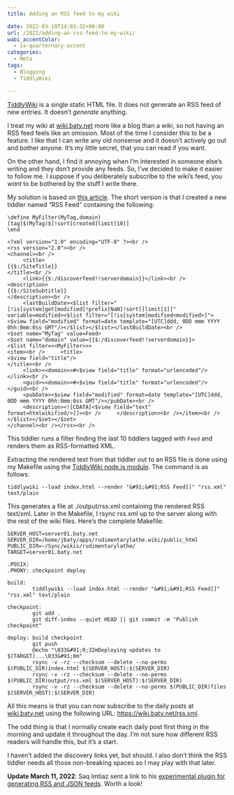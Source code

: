 ```yaml
---
title: Adding an RSS feed to my wiki

date: 2022-03-10T14:03:32+00:00
url: /2022/adding-an-rss-feed-to-my-wiki/
wabi_accentColor:
  - is-quarternary-accent
categories:
  - Meta
tags:
  - Blogging
  - TiddlyWiki

---
```

[TiddlyWiki][1] is a single static HTML file. It does not generate an RSS feed of new entries. It doesn&#8217;t _generate_ anything.

I treat my wiki at [wiki.baty.net][2] more like a blog than a wiki, so not having an RSS feed feels like an omission. Most of the time I consider this to be a feature. I like that I can write any old nonsense and it doesn&#8217;t actively go out and bother anyone. It&#8217;s my little secret, that you can read if you want.

On the other hand, I find it annoying when I&#8217;m interested in someone else&#8217;s writing and they don&#8217;t provide any feeds. So, I&#8217;ve decided to make it easier to follow me. I suppose if you deliberately subscribe to the wiki&#8217;s feed, you _want_ to be bothered by the stuff I write there.

My solution is based on [this article][3]. The short version is that I created a new tiddler named &#8220;RSS Feed&#8221; containing the following:



```
\define MyFilter(MyTag,domain)
[tag[$(MyTag)$]!sort[created]limit[10]]
\end

<?xml version="1.0" encoding="UTF-8" ?><br />
<rss version="2.0"><br />
<channel><br />
     <title>
{{$:/SiteTitle}}
</title><br />
     <link>{{$:/discoverfeed!!serverdomain}}</link><br />     <description>
{{$:/SiteSubtitle}}
</description><br />
     <lastBuildDate><$list filter="[!is[system]get[modified]!prefix[NaN]!sort[]limit[1]]" variable=modified><$list filter="[!is[system]modified<modified>]"><$view field="modified" format=date template="[UTC]ddd, 0DD mmm YYYY 0hh:0mm:0ss GMT"/></$list></$list></lastBuildDate><br />
<$set name="MyTag" value=Feed>
<$set name="domain" value={{$:/discoverfeed!!serverdomain}}>
<$list filter=<<MyFilter>>>
<item><br />     <title>
<$view field="title"/>
</title><br />
     <link><<domain>>#<$view field="title" format="urlencoded"/></link><br />
     <guid><<domain>>#<$view field="title" format="urlencoded"/></guid><br />
     <pubDate><$view field="modified" format=date template="[UTC]ddd, 0DD mmm YYYY 0hh:0mm:0ss GMT"/></pubDate><br />
     <description><![CDATA[<$view field="text" format=htmlwikified/>]]><br />     </description><br /></item><br />
</$list></$set></$set>
</channel><br /></rss><br />
```

This tiddler runs a filter finding the last 10 tiddlers tagged with `Feed` and renders them as RSS-formatted XML.

Extracting the rendered text from that tiddler out to an RSS file is done using my Makefile using the [TiddlyWiki node.js module][4]. The command is as follows:

`tiddlywiki --load index.html --render "&#91;&#91;RSS Feed]]" "rss.xml" text/plain`

This generates a file at ./output/rss.xml containing the rendered RSS text/xml. Later in the Makefile, I rsync rss.xml up to the server along with the rest of the wiki files. Here&#8217;s the complete Makefile:

```make
SERVER_HOST=server01.baty.net
SERVER_DIR=/home/jbaty/apps/rudimentarylathe.wiki/public_html
PUBLIC_DIR=~/Sync/wikis/rudimentarylathe/
TARGET=server01.baty.net

.POSIX:
.PHONY: checkpoint deploy

build:
        tiddlywiki --load index.html --render "&#91;&#91;RSS Feed]]" "rss.xml" text/plain

checkpoint:
        git add .
        git diff-index --quiet HEAD || git commit -m "Publish checkpoint"

deploy: build checkpoint
        git push
        @echo "\033&#91;0;32mDeploying updates to $(TARGET)...\033&#91;0m"
        rsync -v -rz --checksum --delete --no-perms $(PUBLIC_DIR)index.html $(SERVER_HOST):$(SERVER_DIR)
        rsync -v -rz --checksum --delete --no-perms $(PUBLIC_DIR)output/rss.xml $(SERVER_HOST):$(SERVER_DIR)
        rsync -v -rz --checksum --delete --no-perms $(PUBLIC_DIR)files $(SERVER_HOST):$(SERVER_DIR)
``` 

All this means is that you can now subscribe to the daily posts at [wiki.baty.net][5] using the following URL: <https://wiki.baty.net/rss.xml>.

The odd thing is that I normally create each daily post first thing in the morning and update it throughout the day. I&#8217;m not sure how different RSS readers will handle this, but it&#8217;s a start.

I haven&#8217;t added the discovery links yet, but should. I also don&#8217;t think the RSS tiddler needs all those non-breaking spaces so I may play with that later.

**Update March 11, 2022**: Saq Imtiaz sent a link to his [experimental plugin for generating RSS and JSON feeds][6]. Worth a look!

 [1]: https://tiddlywiki.com
 [2]: https://wiki.baty.net/rss.xml
 [3]: https://radar231.com/RSS%2520Feed%2520for%2520Tiddlywiki%2520SSG%2520Website.html
 [4]: https://www.npmjs.com/package/tiddlywiki
 [5]: https://wiki.baty.net/
 [6]: https://github.com/saqimtiaz/tw5-feeds
